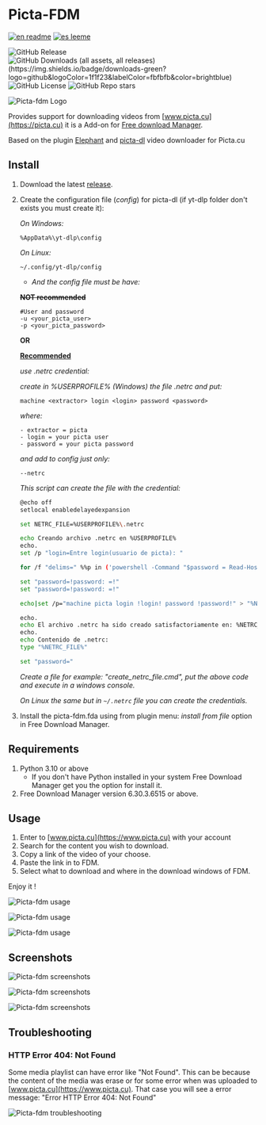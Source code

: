 # Picta-FDM

[![en readme](https://img.shields.io/badge/readme-en-red?logo=readme&logoColor=red&label=readme)](https://github.com/Spheres-cu/picta-fdm#picta-fdm)
[![es leeme](https://img.shields.io/badge/readme-es-brightgreen?logo=readme&logoColor=brightgreen&label=leeme)](https://github.com/Spheres-cu/picta-fdm/blob/main/README.es.md#picta-fdm)

![GitHub Release](https://img.shields.io/github/v/release/Spheres-cu/picta-fdm?logo=refinedgithub&logoColor=FFFFFF)
![GitHub Downloads (all assets, all releases)(https://img.shields.io/badge/downloads-green?logo=github&logoColor=1f1f23&labelColor=fbfbfb&color=brightblue)](https://img.shields.io/github/downloads/Spheres-cu/picta-fdm/total)
![GitHub License](https://img.shields.io/github/license/Spheres-cu/picta-fdm)
![GitHub Repo stars](https://img.shields.io/github/stars/Spheres-cu/picta-fdm)

![Picta-fdm Logo](https://github.com/Spheres-cu/picta-fdm/blob/main/.pictures/logo-miniaturas.png?raw=true)

Provides support for downloading videos from [www.picta.cu](https://picta.cu) it is a Add-on for [Free download Manager](https://www.freedownloadmanager.org/).

Based on the plugin [Elephant](https://github.com/meowcateatrat/elephant) and [picta-dl](https://github.com/oleksis/picta-dl) video downloader for Picta.cu

## Install

1. Download the latest [release](https://github.com/Spheres-cu/picta-fdm/releases/latest).

2. Create the configuration file (*config*) for picta-dl (if yt-dlp folder don't exists you must create it):

    *On  Windows:*

    ```text
    %AppData%\yt-dlp\config
    ```

    *On Linux:*

    ```text
    ~/.config/yt-dlp/config
    ```

    - *And the config file must be have:*

    **~~NOT recommended~~**

    ```text
    #User and password
    -u <your_picta_user>
    -p <your_picta_password>
    ```

    **OR**

    **<ins>Recommended</ins>**

    *use .netrc credential:*

    *create in %USERPROFILE% (Windows) the file .netrc and put:*

    ```text
    machine <extractor> login <login> password <password>
    ```

    *where:*

    ```text
    - extractor = picta
    - login = your picta user
    - password = your picta password
    ```

    *and add to config just only:*

    ```text
    --netrc
    ```

    *This script can create the file with the credential:*

    ```bash
    @echo off
    setlocal enabledelayedexpansion

    set NETRC_FILE=%USERPROFILE%\.netrc

    echo Creando archivo .netrc en %USERPROFILE%
    echo.
    set /p "login=Entre login(usuario de picta): "

    for /f "delims=" %%p in ('powershell -Command "$password = Read-Host -AsSecureString 'Entre password'; $BSTR = [System.Runtime.InteropServices.Marshal]::SecureStringToBSTR($password); [System.Runtime.InteropServices.Marshal]::PtrToStringAuto($BSTR)"') do set "password=%%p"

    set "password=!password: =!"
    set "password=!password: =!"

    echo|set /p="machine picta login !login! password !password!" > "%NETRC_FILE%"

    echo.
    echo El archivo .netrc ha sido creado satisfactoriamente en: %NETRC_FILE%
    echo.
    echo Contenido de .netrc:
    type "%NETRC_FILE%"

    set "password="
    ```

   *Create a file for example: "create_netrc_file.cmd",  put the above code and execute in a windows console.*

   *On Linux the same but in ```~/.netrc``` file you can create the credentials.*

3. Install the picta-fdm.fda using from plugin menu: *install from file* option in Free Download Manager.

## Requirements

1. Python 3.10 or above
   - If you don't have Python installed in your system Free Download Manager get you the option for install it.
2. Free Download Manager version 6.30.3.6515 or above.

## Usage

1. Enter to [www.picta.cu](https://www.picta.cu) with your account
2. Search for the content you wish to download.
3. Copy a link of the video of your choose.
4. Paste the link in to FDM.
5. Select what to download and where in the download windows of FDM.

Enjoy it !

![Picta-fdm usage](https://github.com/Spheres-cu/picta-fdm/blob/main/.pictures/usage_01.png?raw=true)

![Picta-fdm usage](https://github.com/Spheres-cu/picta-fdm/blob/main/.pictures/usage_02.png?raw=true)

![Picta-fdm usage](https://github.com/Spheres-cu/picta-fdm/blob/main/.pictures/usage_03.png?raw=true)

## Screenshots

![Picta-fdm screenshots](https://github.com/Spheres-cu/picta-fdm/blob/main/.pictures/00_download_playlist.png?raw=true)

![Picta-fdm screenshots](https://github.com/Spheres-cu/picta-fdm/blob/main/.pictures/01_download_playlist.png?raw=true)

![Picta-fdm screenshots](https://github.com/Spheres-cu/picta-fdm/blob/main/.pictures/02_download_playlist.png?raw=true)

## Troubleshooting

### HTTP Error 404: Not Found

Some media playlist can have error like "Not Found". This can be because the content of the media was erase or for some error  when was uploaded to [www.picta.cu](https://www.picta.cu). That case you will see a error message: "Error HTTP Error 404: Not Found"

![Picta-fdm troubleshooting](https://github.com/Spheres-cu/picta-fdm/blob/main/.pictures/HTTP_Error_404_Not_Found.png?raw=true)
